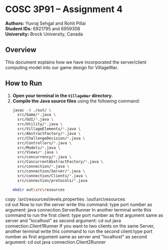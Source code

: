 # COSC 3P91 – Assignment 4

**Authors:** Yuvraj Sehgal and Rohit Pillai  
**Student IDs:** 6921795 and 6959308  
**University:** Brock University, Canada  

## Overview

This document explains how we have incorporated the server/client computing model into our game design for VillageWar.

## How to Run

1. **Open your terminal in the `VillageWar` directory.**
2. **Compile the Java source files** using the following command:
   ```bash
   javac -d ./out/ \
     src/Game/*.java \
     src/GUI/*.java \
     src/Utility/*.java \
     src/VillageElements/*.java \
     src/AbstractFactory/*.java \
     src/ChallengeDecision/*.java \
     src/Controllers/*.java \
     src/Models/*.java \
     src/Views/*.java \
     src/concurrency/*.java \
     src/ConcurrentAbstractFactory/*.java \
     src/connection/*.java \
     src/connection/Server/*.java \
     src/connection/Clients/*.java \
     src/connection/protocols/*.java

   mkdir out\src\resources
copy .\src\resources\levels.properties .\out\src\resources\
cd out
Now to run the server write this command: type port number as argument:
java connection.ServerRunner <port number>
In another terminal write this command to run the first client: type
port number as first argument same as server and "localhost" as second
argument:
cd out
java connection.Client1Runner <port number> <host name>
If you want to two clients on the same Server, another terminal write
this command to run the second client:type port number as
first argument same as server and "localhost" as second
argument:
cd out
java connection.Client2Runner <port number> <host name>

